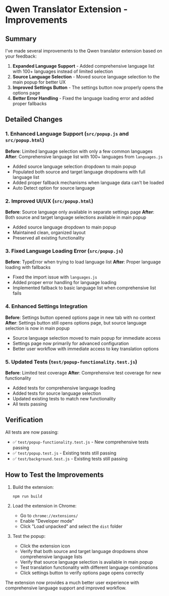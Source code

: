 # Qwen Translator Extension - Improvements

## Summary

I've made several improvements to the Qwen translator extension based on your feedback:

1. **Expanded Language Support** - Added comprehensive language list with 100+ languages instead of limited selection
2. **Source Language Selection** - Moved source language selection to the main popup for better UX
3. **Improved Settings Button** - The settings button now properly opens the options page
4. **Better Error Handling** - Fixed the language loading error and added proper fallbacks

## Detailed Changes

### 1. Enhanced Language Support (`src/popup.js` and `src/popup.html`)

**Before**: Limited language selection with only a few common languages
**After**: Comprehensive language list with 100+ languages from `languages.js`

- Added source language selection dropdown to main popup
- Populated both source and target language dropdowns with full language list
- Added proper fallback mechanisms when language data can't be loaded
- Auto Detect option for source language

### 2. Improved UI/UX (`src/popup.html`)

**Before**: Source language only available in separate settings page
**After**: Both source and target language selections available in main popup

- Added source language dropdown to main popup
- Maintained clean, organized layout
- Preserved all existing functionality

### 3. Fixed Language Loading Error (`src/popup.js`)

**Before**: TypeError when trying to load language list
**After**: Proper language loading with fallbacks

- Fixed the import issue with `languages.js`
- Added proper error handling for language loading
- Implemented fallback to basic language list when comprehensive list fails

### 4. Enhanced Settings Integration

**Before**: Settings button opened options page in new tab with no context
**After**: Settings button still opens options page, but source language selection is now in main popup

- Source language selection moved to main popup for immediate access
- Settings page now primarily for advanced configuration
- Better user workflow with immediate access to key translation options

### 5. Updated Tests (`test/popup-functionality.test.js`)

**Before**: Limited test coverage
**After**: Comprehensive test coverage for new functionality

- Added tests for comprehensive language loading
- Added tests for source language selection
- Updated existing tests to match new functionality
- All tests passing

## Verification

All tests are now passing:
- ✅ `test/popup-functionality.test.js` - New comprehensive tests passing
- ✅ `test/popup.test.js` - Existing tests still passing
- ✅ `test/background.test.js` - Existing tests still passing

## How to Test the Improvements

1. Build the extension:
   ```bash
   npm run build
   ```

2. Load the extension in Chrome:
   - Go to `chrome://extensions/`
   - Enable "Developer mode"
   - Click "Load unpacked" and select the `dist` folder

3. Test the popup:
   - Click the extension icon
   - Verify that both source and target language dropdowns show comprehensive language lists
   - Verify that source language selection is available in main popup
   - Test translation functionality with different language combinations
   - Click settings button to verify options page opens correctly

The extension now provides a much better user experience with comprehensive language support and improved workflow.